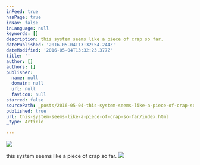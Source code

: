 ```yaml
---
inFeed: true
hasPage: true
inNav: false
inLanguage: null
keywords: []
description: this system seems like a piece of crap so far.
datePublished: '2016-05-04T13:32:54.244Z'
dateModified: '2016-05-04T13:32:23.377Z'
title: ''
author: []
authors: []
publisher:
  name: null
  domain: null
  url: null
  favicon: null
starred: false
sourcePath: _posts/2016-05-04-this-system-seems-like-a-piece-of-crap-so-far.md
published: true
url: this-system-seems-like-a-piece-of-crap-so-far/index.html
_type: Article

---
```

![](https://the-grid-user-content.s3-us-west-2.amazonaws.com/b228a50d-5d65-4f78-906d-6ddfc9812a7d.jpg)

this system seems like a piece of crap so far.
![](https://the-grid-user-content.s3-us-west-2.amazonaws.com/0be8c858-5fbb-4914-bb6d-504e95a66f45.jpg)